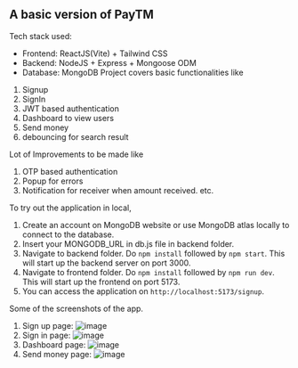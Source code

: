 
## A basic version of PayTM
Tech stack used:
* Frontend: ReactJS(Vite) + Tailwind CSS
* Backend: NodeJS + Express + Mongoose ODM
* Database: MongoDB
Project covers basic functionalities like
1. Signup
2. SignIn
3. JWT based authentication
4. Dashboard to view users
5. Send money
6. debouncing for search result

Lot of Improvements to be made like
1. OTP based authentication
2. Popup for errors
3. Notification for receiver when amount received.
etc.

To try out the application in local,
1. Create an account on MongoDB website or use MongoDB atlas locally to connect to the database.
2. Insert your MONGODB_URL in db.js file in backend folder.
3. Navigate to backend folder. Do `npm install` followed by `npm start`. This will start up the backend server on port 3000.
4. Navigate to frontend folder. Do `npm install` followed by `npm run dev`. This will start up the frontend on port 5173.
5. You can access the application on `http://localhost:5173/signup`.

Some of the screenshots of the app.
1. Sign up page:
   ![image](https://github.com/user-attachments/assets/6d0df7a1-8e99-47a9-9ed2-28cda0976350)
2. Sign in page:
   ![image](https://github.com/user-attachments/assets/8ef3274e-4063-41b5-8767-fba0124c75b1)
3. Dashboard page:
   ![image](https://github.com/user-attachments/assets/6520c888-5f4c-406c-9609-70d0fcb2a109)
4. Send money page:
   ![image](https://github.com/user-attachments/assets/310b4008-095d-4c69-9a9e-07413080d31b)



